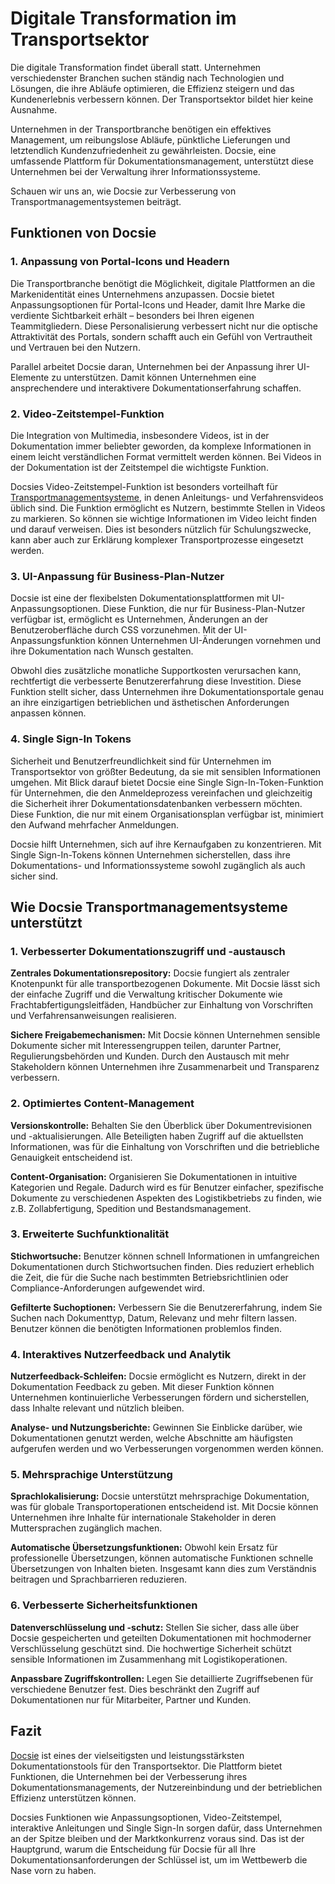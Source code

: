 # Digitale Transformation im Transportsektor

Die digitale Transformation findet überall statt. Unternehmen verschiedenster Branchen suchen ständig nach Technologien und Lösungen, die ihre Abläufe optimieren, die Effizienz steigern und das Kundenerlebnis verbessern können. Der Transportsektor bildet hier keine Ausnahme.

Unternehmen in der Transportbranche benötigen ein effektives Management, um reibungslose Abläufe, pünktliche Lieferungen und letztendlich Kundenzufriedenheit zu gewährleisten. Docsie, eine umfassende Plattform für Dokumentationsmanagement, unterstützt diese Unternehmen bei der Verwaltung ihrer Informationssysteme.

Schauen wir uns an, wie Docsie zur Verbesserung von Transportmanagementsystemen beiträgt.

## Funktionen von Docsie

### 1. Anpassung von Portal-Icons und Headern

Die Transportbranche benötigt die Möglichkeit, digitale Plattformen an die Markenidentität eines Unternehmens anzupassen. Docsie bietet Anpassungsoptionen für Portal-Icons und Header, damit Ihre Marke die verdiente Sichtbarkeit erhält – besonders bei Ihren eigenen Teammitgliedern. Diese Personalisierung verbessert nicht nur die optische Attraktivität des Portals, sondern schafft auch ein Gefühl von Vertrautheit und Vertrauen bei den Nutzern.

Parallel arbeitet Docsie daran, Unternehmen bei der Anpassung ihrer UI-Elemente zu unterstützen. Damit können Unternehmen eine ansprechendere und interaktivere Dokumentationserfahrung schaffen.

### 2. Video-Zeitstempel-Funktion

Die Integration von Multimedia, insbesondere Videos, ist in der Dokumentation immer beliebter geworden, da komplexe Informationen in einem leicht verständlichen Format vermittelt werden können. Bei Videos in der Dokumentation ist der Zeitstempel die wichtigste Funktion.

Docsies Video-Zeitstempel-Funktion ist besonders vorteilhaft für [Transportmanagementsysteme](https://www.freightpop.com/), in denen Anleitungs- und Verfahrensvideos üblich sind. Die Funktion ermöglicht es Nutzern, bestimmte Stellen in Videos zu markieren. So können sie wichtige Informationen im Video leicht finden und darauf verweisen. Dies ist besonders nützlich für Schulungszwecke, kann aber auch zur Erklärung komplexer Transportprozesse eingesetzt werden.

### 3. UI-Anpassung für Business-Plan-Nutzer

Docsie ist eine der flexibelsten Dokumentationsplattformen mit UI-Anpassungsoptionen. Diese Funktion, die nur für Business-Plan-Nutzer verfügbar ist, ermöglicht es Unternehmen, Änderungen an der Benutzeroberfläche durch CSS vorzunehmen. Mit der UI-Anpassungsfunktion können Unternehmen UI-Änderungen vornehmen und ihre Dokumentation nach Wunsch gestalten.

Obwohl dies zusätzliche monatliche Supportkosten verursachen kann, rechtfertigt die verbesserte Benutzererfahrung diese Investition. Diese Funktion stellt sicher, dass Unternehmen ihre Dokumentationsportale genau an ihre einzigartigen betrieblichen und ästhetischen Anforderungen anpassen können.

### 4. Single Sign-In Tokens

Sicherheit und Benutzerfreundlichkeit sind für Unternehmen im Transportsektor von größter Bedeutung, da sie mit sensiblen Informationen umgehen. Mit Blick darauf bietet Docsie eine Single Sign-In-Token-Funktion für Unternehmen, die den Anmeldeprozess vereinfachen und gleichzeitig die Sicherheit ihrer Dokumentationsdatenbanken verbessern möchten. Diese Funktion, die nur mit einem Organisationsplan verfügbar ist, minimiert den Aufwand mehrfacher Anmeldungen.

Docsie hilft Unternehmen, sich auf ihre Kernaufgaben zu konzentrieren. Mit Single Sign-In-Tokens können Unternehmen sicherstellen, dass ihre Dokumentations- und Informationssysteme sowohl zugänglich als auch sicher sind.

## Wie Docsie Transportmanagementsysteme unterstützt

### 1. Verbesserter Dokumentationszugriff und -austausch

**Zentrales Dokumentationsrepository:** Docsie fungiert als zentraler Knotenpunkt für alle transportbezogenen Dokumente. Mit Docsie lässt sich der einfache Zugriff und die Verwaltung kritischer Dokumente wie Frachtabfertigungsleitfäden, Handbücher zur Einhaltung von Vorschriften und Verfahrensanweisungen realisieren.

**Sichere Freigabemechanismen:** Mit Docsie können Unternehmen sensible Dokumente sicher mit Interessengruppen teilen, darunter Partner, Regulierungsbehörden und Kunden. Durch den Austausch mit mehr Stakeholdern können Unternehmen ihre Zusammenarbeit und Transparenz verbessern.

### 2. Optimiertes Content-Management

**Versionskontrolle:** Behalten Sie den Überblick über Dokumentrevisionen und -aktualisierungen. Alle Beteiligten haben Zugriff auf die aktuellsten Informationen, was für die Einhaltung von Vorschriften und die betriebliche Genauigkeit entscheidend ist.

**Content-Organisation:** Organisieren Sie Dokumentationen in intuitive Kategorien und Regale. Dadurch wird es für Benutzer einfacher, spezifische Dokumente zu verschiedenen Aspekten des Logistikbetriebs zu finden, wie z.B. Zollabfertigung, Spedition und Bestandsmanagement.

### 3. Erweiterte Suchfunktionalität

**Stichwortsuche:** Benutzer können schnell Informationen in umfangreichen Dokumentationen durch Stichwortsuchen finden. Dies reduziert erheblich die Zeit, die für die Suche nach bestimmten Betriebsrichtlinien oder Compliance-Anforderungen aufgewendet wird.

**Gefilterte Suchoptionen:** Verbessern Sie die Benutzererfahrung, indem Sie Suchen nach Dokumenttyp, Datum, Relevanz und mehr filtern lassen. Benutzer können die benötigten Informationen problemlos finden.

### 4. Interaktives Nutzerfeedback und Analytik

**Nutzerfeedback-Schleifen:** Docsie ermöglicht es Nutzern, direkt in der Dokumentation Feedback zu geben. Mit dieser Funktion können Unternehmen kontinuierliche Verbesserungen fördern und sicherstellen, dass Inhalte relevant und nützlich bleiben.

**Analyse- und Nutzungsberichte:** Gewinnen Sie Einblicke darüber, wie Dokumentationen genutzt werden, welche Abschnitte am häufigsten aufgerufen werden und wo Verbesserungen vorgenommen werden können.

### 5. Mehrsprachige Unterstützung

**Sprachlokalisierung:** Docsie unterstützt mehrsprachige Dokumentation, was für globale Transportoperationen entscheidend ist. Mit Docsie können Unternehmen ihre Inhalte für internationale Stakeholder in deren Muttersprachen zugänglich machen.

**Automatische Übersetzungsfunktionen:** Obwohl kein Ersatz für professionelle Übersetzungen, können automatische Funktionen schnelle Übersetzungen von Inhalten bieten. Insgesamt kann dies zum Verständnis beitragen und Sprachbarrieren reduzieren.

### 6. Verbesserte Sicherheitsfunktionen

**Datenverschlüsselung und -schutz:** Stellen Sie sicher, dass alle über Docsie gespeicherten und geteilten Dokumentationen mit hochmoderner Verschlüsselung geschützt sind. Die hochwertige Sicherheit schützt sensible Informationen im Zusammenhang mit Logistikoperationen.

**Anpassbare Zugriffskontrollen:** Legen Sie detaillierte Zugriffsebenen für verschiedene Benutzer fest. Dies beschränkt den Zugriff auf Dokumentationen nur für Mitarbeiter, Partner und Kunden.

## Fazit

[Docsie](https://www.docsie.io/) ist eines der vielseitigsten und leistungsstärksten Dokumentationstools für den Transportsektor. Die Plattform bietet Funktionen, die Unternehmen bei der Verbesserung ihres Dokumentationsmanagements, der Nutzereinbindung und der betrieblichen Effizienz unterstützen können.

Docsies Funktionen wie Anpassungsoptionen, Video-Zeitstempel, interaktive Anleitungen und Single Sign-In sorgen dafür, dass Unternehmen an der Spitze bleiben und der Marktkonkurrenz voraus sind. Das ist der Hauptgrund, warum die Entscheidung für Docsie für all Ihre Dokumentationsanforderungen der Schlüssel ist, um im Wettbewerb die Nase vorn zu haben.